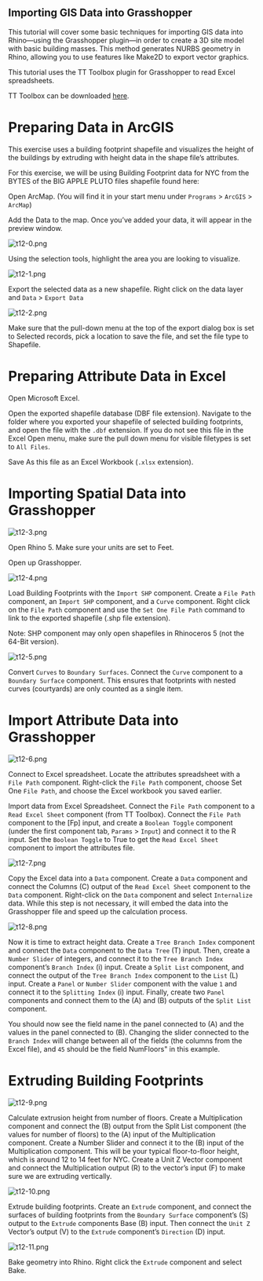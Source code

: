 ## Importing GIS Data into Grasshopper

This tutorial will cover some basic techniques for importing GIS data into Rhino—using the Grasshopper plugin—in order to create a 3D site model with basic building masses. This method generates NURBS geometry in Rhino, allowing you to use features like Make2D to export vector graphics.

This tutorial uses the TT Toolbox plugin for Grasshopper to read Excel spreadsheets.

TT Toolbox can be downloaded [here](http://www.food4rhino.com/project/tttoolbox?ufh).

# Preparing Data in ArcGIS

This exercise uses a building footprint shapefile and visualizes the height of the buildings by extruding with height data in the shape file’s attributes.

For this exercise, we will be using Building Footprint data for NYC from the BYTES of the BIG APPLE PLUTO files shapefile found here: 

Open ArcMap. (You will find it in your start menu under `Programs` > `ArcGIS` > `ArcMap`)

Add the Data to the map. Once you’ve added your data, it will appear in the preview window.

![t12-0.png](URL)

Using the selection tools, highlight the area you are looking to visualize.

![t12-1.png](URL)

Export the selected data as a new shapefile. Right click on the data layer and `Data` > `Export Data`

![t12-2.png](URL)

Make sure that the pull-down menu at the top of the export dialog box is set to Selected records, pick a location to save the file, and set the file type to Shapefile.

# Preparing Attribute Data in Excel

Open Microsoft Excel.

Open the exported shapefile database (DBF file extension). Navigate to the folder where you exported your shapefile of selected building footprints, and open the file with the `.dbf` extension. If you do not see this file in the Excel Open menu, make sure the pull down menu for visible filetypes is set to `All Files`.

Save As this file as an Excel Workbook (`.xlsx` extension).

# Importing Spatial Data into Grasshopper

![t12-3.png](URL)

Open Rhino 5. Make sure your units are set to Feet.

Open up Grasshopper.

![t12-4.png](URL)

Load Building Footprints with the `Import SHP` component. Create a `File Path` component, an `Import SHP` component, and a `Curve` component. Right click on the `File Path` component and use the `Set One File Path` command to link to the exported shapefile (.shp file extension).

Note: SHP component may only open shapefiles in Rhinoceros 5 (not the 64-Bit version).

![t12-5.png](URL)

Convert `Curves` to `Boundary Surfaces`. Connect the `Curve` component to a `Boundary Surface` component. This ensures that footprints with nested curves (courtyards) are only counted as a single item.

# Import Attribute Data into Grasshopper

![t12-6.png](URL)

Connect to Excel spreadsheet. Locate the attributes spreadsheet with a `File Path` component. Right-click the `File Path` component, choose Set One `File Path`, and choose the Excel workbook you saved earlier.

Import data from Excel Spreadsheet. Connect the `File Path` component to a `Read Excel Sheet` component (from TT Toolbox). Connect the `File Path` component to the [Fp] input, and create a `Boolean Toggle` component (under the first component tab, `Params` > `Input`) and connect it to the R input. Set the `Boolean Toggle` to True to get the `Read Excel Sheet` component to import the attributes file.

![t12-7.png](URL)

Copy the Excel data into a `Data` component. Create a `Data` component and connect the Columns (C) output of the `Read Excel Sheet` component to the `Data` component. Right-click on the `Data` component and select `Internalize` data. While this step is not necessary, it will embed the data into the Grasshopper file and speed up the calculation process.

![t12-8.png](URL)

Now it is time to extract height data. Create a `Tree Branch Index` component and connect the `Data` component to the `Data Tree` (T) input. Then, create a `Number Slider` of integers, and connect it to the `Tree Branch Index` component’s `Branch Index` (i) input. Create a `Split List` component, and connect the output of the `Tree Branch Index` component to the `List` (L) input. Create a `Panel` or `Number Slider` component with the value `1` and connect it to the `Splitting Index` (i) input. Finally, create two `Panel` components and connect them to the (A) and (B) outputs of the `Split List` component.

You should now see the field name in the panel connected to (A) and the values in the panel connected to (B). Changing the slider connected to the `Branch Index` will change between all of the fields (the columns from the Excel file), and `45` should be the field NumFloors" in this example.

# Extruding Building Footprints

![t12-9.png](URL)

Calculate extrusion height from number of floors. Create a Multiplication component and connect the (B) output from the Split List component (the values for number of floors) to the (A) input of the Multiplication component. Create a Number Slider and connect it to the (B) input of the Multiplication component. This will be your typical floor-to-floor height, which is around 12 to 14 feet for NYC. Create a Unit Z Vector component and connect the Multiplication output (R) to the vector’s input (F) to make sure we are extruding vertically.

![t12-10.png](URL)

Extrude building footprints. Create an `Extrude` component, and connect the surfaces of building footprints from the `Boundary Surface` component’s (S) output to the `Extrude` components Base (B) input. Then connect the `Unit Z` Vector’s output (V) to the `Extrude` component’s `Direction` (D) input.

![t12-11.png](URL)

Bake geometry into Rhino. Right click the `Extrude` component and select Bake.